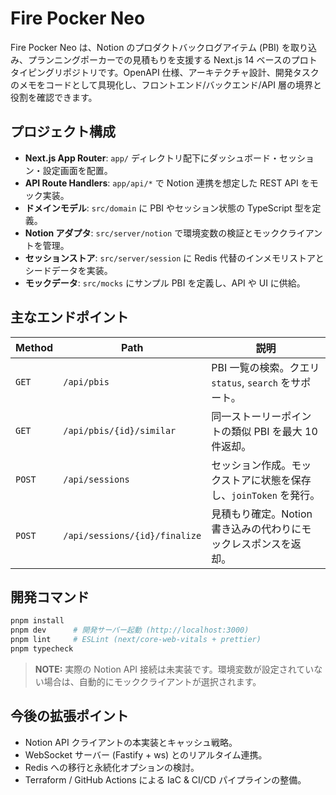 # Fire Pocker Neo

Fire Pocker Neo は、Notion のプロダクトバックログアイテム (PBI) を取り込み、プランニングポーカーでの見積もりを支援する Next.js 14 ベースのプロトタイピングリポジトリです。OpenAPI 仕様、アーキテクチャ設計、開発タスクのメモをコードとして具現化し、フロントエンド/バックエンド/API 層の境界と役割を確認できます。

## プロジェクト構成

- **Next.js App Router**: `app/` ディレクトリ配下にダッシュボード・セッション・設定画面を配置。
- **API Route Handlers**: `app/api/*` で Notion 連携を想定した REST API をモック実装。
- **ドメインモデル**: `src/domain` に PBI やセッション状態の TypeScript 型を定義。
- **Notion アダプタ**: `src/server/notion` で環境変数の検証とモッククライアントを管理。
- **セッションストア**: `src/server/session` に Redis 代替のインメモリストアとシードデータを実装。
- **モックデータ**: `src/mocks` にサンプル PBI を定義し、API や UI に供給。

## 主なエンドポイント

| Method | Path | 説明 |
| ------ | ---- | ---- |
| `GET` | `/api/pbis` | PBI 一覧の検索。クエリ `status`, `search` をサポート。
| `GET` | `/api/pbis/{id}/similar` | 同一ストーリーポイントの類似 PBI を最大 10 件返却。
| `POST` | `/api/sessions` | セッション作成。モックストアに状態を保存し、`joinToken` を発行。
| `POST` | `/api/sessions/{id}/finalize` | 見積もり確定。Notion 書き込みの代わりにモックレスポンスを返却。

## 開発コマンド

```bash
pnpm install
pnpm dev      # 開発サーバー起動 (http://localhost:3000)
pnpm lint     # ESLint (next/core-web-vitals + prettier)
pnpm typecheck
```

> **NOTE:** 実際の Notion API 接続は未実装です。環境変数が設定されていない場合は、自動的にモッククライアントが選択されます。

## 今後の拡張ポイント

- Notion API クライアントの本実装とキャッシュ戦略。
- WebSocket サーバー (Fastify + ws) とのリアルタイム連携。
- Redis への移行と永続化オプションの検討。
- Terraform / GitHub Actions による IaC & CI/CD パイプラインの整備。
